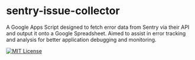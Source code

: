 # sentry-issue-collector

A Google Apps Script designed to fetch error data from Sentry via their API and output it onto a Google Spreadsheet. Aimed to assist in error tracking and analysis for better application debugging and monitoring.

[![MIT License](http://img.shields.io/badge/license-MIT-blue.svg?style=flat)](LICENSE)
